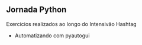 Jornada Python
-

Exercicios realizados ao longo do Intensivão Hashtag

- Automatizando com pyautogui

